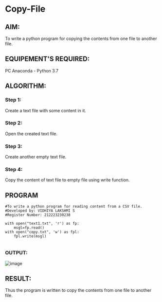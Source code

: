 # Copy-File
## AIM:
To write a python program for copying the contents from one file to another file.
## EQUIPEMENT'S REQUIRED: 
PC
Anaconda - Python 3.7

## ALGORITHM: 
### Step 1:
Create a text file with some content in it.
### Step 2: 
Open the created text file.
### Step 3: 
Create another empty text file.
### Step 4:  
Copy the content of text file to empty file using write function.

## PROGRAM
```
#To write a python program for reading content from a CSV file.
#Developed by: VIDHIYA LAKSHMI S
#Register Number: 212223230238

with open("text1.txt", 'r') as fp:
    msgl=fp.read()
with open("copy.txt", 'w') as fpl:
    fpl.write(msgl)


```
### OUTPUT:

![image](https://github.com/saravidhya/Copy-File/assets/87062069/3091bc8e-3672-481e-8448-7a29cc2d1095)


## RESULT:
Thus the program is written to copy the contents from one file to another file.
